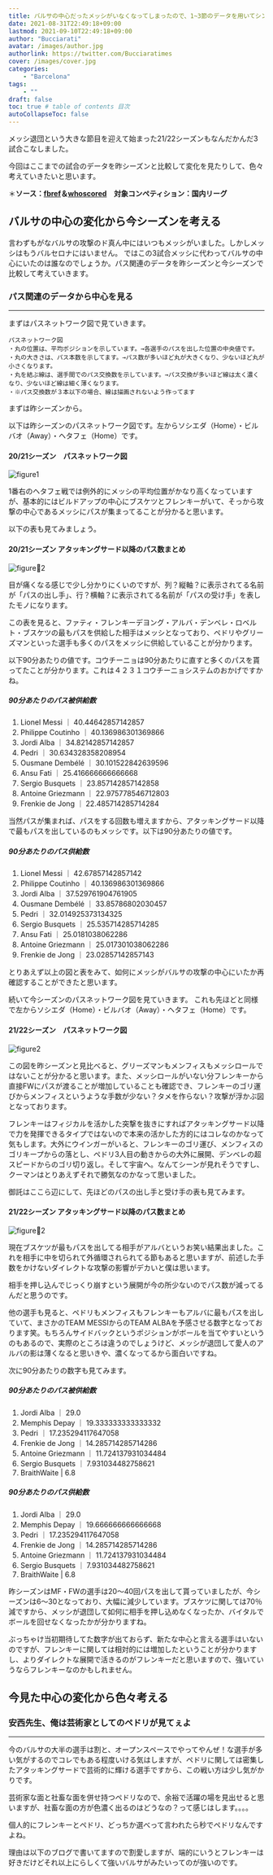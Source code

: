 ```yaml
---
title: バルサの中心だったメッシがいなくなってしまったので、1~3節のデータを用いてシン・バルサを色々考察する
date: 2021-08-31T22:49:18+09:00
lastmod: 2021-09-10T22:49:18+09:00
author: "Bucciarati"
avatar: /images/author.jpg
authorlink: https://twitter.com/Bucciaratimes
cover: /images/cover.jpg
categories:
    - "Barcelona"
tags: 
    - ""
draft: false
toc: true # table of contents 目次
autoCollapseToc: false
---
```


メッシ退団という大きな節目を迎えて始まった21/22シーズンもなんだかんだ3試合こなしました。

今回はここまでの試合のデータを昨シーズンと比較して変化を見たりして、色々考えていきたいと思います。

<font color="Red"></font>
＊**ソース：[fbref](https://fbref.com/en/)＆[whoscored](https://whoscored.com/)　対象コンペティション：国内リーグ**

## バルサの中心の変化から今シーズンを考える

言わずもがなバルサの攻撃のド真ん中にはいつもメッシがいました。しかしメッシはもうバルセロナにはいません。
ではこの3試合メッシに代わってバルサの中心にいたのは誰なのでしょうか。パス関連のデータを昨シーズンと今シーズンで比較して考えていきます。

### パス関連のデータから中心を見る

<hr>

まずはパスネットワーク図で見ていきます。

```
パスネットワーク図
・丸の位置は、平均ポジションを示しています。→各選手のパスを出した位置の中央値です。
・丸の大きさは、パス本数を示してます。→パス数が多いほど丸が大きくなり、少ないほど丸が小さくなります。
・丸を結ぶ線は、選手間でのパス交換数を示しています。→パス交換が多いほど線は太く濃くなり、少ないほど線は細く薄くなります。
・※パス交換数が３本以下の場合、線は描画されないよう作ってます
```

まずは昨シーズンから。

以下は昨シーズンのパスネットワーク図です。左からソシエダ（Home）・ビルバオ（Away）・ヘタフェ（Home）です。

#### 20/21シーズン　パスネットワーク図

![figure1](/images/report/match2122_123/3match1.jpg)

1番右のヘタフェ戦では例外的にメッシの平均位置がかなり高くなっていますが、基本的にはビルドアップの中心にブスケツとフレンキーがいて、そっから攻撃の中心であるメッシにパスが集まってることが分かると思います。

以下の表も見てみましょう。

#### 20/21シーズン アタッキングサード以降のパス数まとめ

![figure2](/images/report/match2122_123/passTable2021_1.png)

<!--![figure3](/images/report/match2122_123/passTable2021_2.png)-->

目が痛くなる感じで少し分かりにくいのですが、列？縦軸？に表示されてる名前が「パスの出し手」、行？横軸？に表示されてる名前が「パスの受け手」を表したモノになります。

この表を見ると、ファティ・フレンキーデヨング・アルバ・デンベレ・ロベルト・ブスケツの最もパスを供給した相手はメッシとなっており、ペドリやグリーズマンといった選手も多くのパスをメッシに供給していることが分かります。

以下90分あたりの値です。コウチーニョは90分あたりに直すと多くのパスを貰ってたことが分かります。これは４２３１コウチーニョシステムのおかげですかね。

##### 90分あたりのパス被供給数

1. Lionel Messi        ｜ 40.44642857142857
2. Philippe Coutinho   ｜ 40.136986301369866
3. Jordi Alba          ｜ 34.82142857142857
4. Pedri               ｜ 30.634328358208954
5. Ousmane Dembélé     ｜ 30.101522842639596
6. Ansu Fati            ｜ 25.416666666666668
7. Sergio Busquets     ｜ 23.857142857142858
8. Antoine Griezmann    ｜ 22.975778546712803
9. Frenkie de Jong      ｜ 22.485714285714284

当然パスが集まれば、パスをする回数も増えますから、アタッキングサード以降で最もパスを出しているのもメッシです。以下は90分あたりの値です。

##### 90分あたりのパス供給数

1. Lionel Messi        ｜ 42.67857142857142
2. Philippe Coutinho   ｜ 40.136986301369866
3. Jordi Alba          ｜ 37.529761904761905
4. Ousmane Dembélé     ｜ 33.85786802030457
5. Pedri               ｜ 32.014925373134325
6. Sergio Busquets     ｜ 25.535714285714285
7. Ansu Fati            ｜ 25.0181038062286
8. Antoine Griezmann    ｜ 25.017301038062286
9. Frenkie de Jong      ｜ 23.02857142857143

とりあえず以上の図と表をみて、如何にメッシがバルサの攻撃の中心にいたか再確認することができたと思います。

<!--

余談ですが、アラウホの線が薄く単方向的で丸も小さくなってる一方で、ミンゲサの線は濃く多角的で丸は大きくなってます。ここら辺はビルドアップの得意不得意が反映されてそうですね。

この図からは

1. メッシ・フレンキー・ブスケツ・アルバの点大きくなりがち
2. 
3. 孤立するデスト、孤立しないロベルト

などが特徴としてみて取れます。
２の特徴は言わずと知れたやつですね。それでもアラウホは守備で旨みがあり過ぎるので全然スタメンなのですが。

-->

続いて今シーズンのパスネットワーク図を見ていきます。
これも先ほどと同様で左からソシエダ（Home）・ビルバオ（Away）・ヘタフェ（Home）です。

#### 21/22シーズン　パスネットワーク図

![figure2](/images/report/match2122_123/3match2.jpg)

この図を昨シーズンと見比べると、グリーズマンもメンフィスもメッシロールではないことが分かると思います。また、メッシロールがいない分フレンキーから直接FWにパスが渡ることが増加していることも確認でき、フレンキーのゴリ運びからメンフィスというような手数が少ない？タメを作らない？攻撃が浮かぶ図となっております。

フレンキーはフィジカルを活かした突撃を抜きにすればアタッキングサード以降で力を発揮できるタイプではないので本来の活かした方的にはコレなのかなって気もします。大外にウインガーがいると、フレンキーのゴリ運び、メンフィスのゴリキープからの落とし、ペドリ3人目の動きからの大外に展開、デンベレの超スピードからのゴリ切り返し。そして宇宙へ。なんてシーンが見れそうですし、クーマンはとりあえずそれで勝気なのかなって思いました。

御託はここら辺にして、先ほどのパスの出し手と受け手の表も見てみます。

#### 21/22シーズン アタッキングサード以降のパス数まとめ

![figure2](/images/report/match2122_123/passTable2122_1.png)

現在ブスケツが最もパスを出してる相手がアルバというお笑い結果出ました。これを相手に中を切られて外循環されられてる節もあると思いますが、前述した手数をかけないダイレクトな攻撃の影響がデカいと僕は思います。

相手を押し込んでじっくり崩すという展開が今の所少ないのでパス数が減ってるんだと思うのです。

他の選手も見ると、ペドリもメンフィスもフレンキーもアルバに最もパスを出していて、まさかのTEAM MESSIからのTEAM ALBAを予感させる数字となっております笑。もちろんサイドバックというポジションがボールを当てやすいというのもあるので、実際のところは違うのでしょうけど、メッシが退団して愛人のアルバの影は薄くなると思いきや、濃くなってるから面白いですね。

次に90分あたりの数字も見てみます。

##### 90分あたりのパス被供給数

1. Jordi Alba          ｜ 29.0
2. Memphis Depay   ｜ 19.333333333333332
3. Pedri               ｜ 17.235294117647058
4. Frenkie de Jong      ｜ 14.285714285714286
5. Antoine Griezmann    ｜ 11.724137931034484
6. Sergio Busquets     ｜ 7.931034482758621
7. BraithWaite  | 6.8

##### 90分あたりのパス供給数

1. Jordi Alba          ｜ 29.0
2. Memphis Depay   ｜ 19.666666666666668
3. Pedri               ｜ 17.235294117647058
4. Frenkie de Jong      ｜ 14.285714285714286
5. Antoine Griezmann    ｜ 11.724137931034484
6. Sergio Busquets     ｜ 7.931034482758621
7. BraithWaite  | 6.8

昨シーズンはMF・FWの選手は20〜40回パスを出して貰っていましたが、今シーズンは6〜30となっており、大幅に減少しています。ブスケツに関しては70％減ですから、メッシが退団して如何に相手を押し込めなくなったか、バイタルでボールを回せなくなったかが分かりますね。

ぶっちゃけ当初期待してた数字が出ておらず、新たな中心と言える選手はいないのですが、フレンキーに関しては相対的には増加したということが分かりますし、よりダイレクトな展開で活きるのがフレンキーだと思いますので、強いていうならフレンキーなのかもしれません。

## 今見た中心の変化から色々考える

### 安西先生、俺は芸術家としてのペドリが見てぇよ

<hr>

今のバルサの大半の選手は割と、オープンスペースでやってやんぜ！な選手が多い気がするのでコレでもある程度いける気はしますが、ペドリに関しては密集したアタッキングサードで芸術的に輝ける選手ですから、この戦い方は少し気がかりです。

芸術家な面と社畜な面を併せ持つペドリなので、余裕で活躍の場を見出せると思いますが、社畜な面の方が色濃く出るのはどうなの？って感じはします。。。。

個人的にフレンキーとペドリ、どっちか選べって言われたら秒でペドリなんですよね。

理由は以下のブログで書いてますので割愛しますが、端的にいうとフレンキーは好きだけどそれ以上にらしくて強いバルサがみたいってのが強いのです。

<!-- [紹介文]({{< ref "/posts/intro/maroni_intro.md" >}})   -->
<div class="iframely-embed"><div class="iframely-responsive" style="height: 140px; padding-bottom: 0;"><a href="https://bucciaratimes.info/posts/report/frenkie2021/" data-iframely-url="//cdn.iframe.ly/Pg0Wlzx?card=small"></a></div></div><script async src="//cdn.iframe.ly/embed.js" charset="utf-8"></script>
<br>
<div class="iframely-embed"><div class="iframely-responsive" style="height: 140px; padding-bottom: 0;"><a href="https://bucciaratimes.info/posts/report/frenkieonsale/" data-iframely-url="//cdn.iframe.ly/qYnOhtS?card=small"></a></div></div><script async src="//cdn.iframe.ly/embed.js" charset="utf-8"></script>

### 安西先生、グリーズマンが21/22になって不調になった理由を考えてぇよ

<hr>

作シーズン後半戦に関して言えば、グリーズマンは凄かったと思います。後半戦だけで13G9Aです。序盤にRW固定とかさせてなかったら、25G15Aも見えてたかもしれないレベルです。

そんなグリーズマンが今シーズン突如として調子を落としたのは何故なのでしょうか。

僕はメッシ退団からのメンフィスの加入、そしてフレンキーのゴリ運びからのダイレクトな展開が増えたことがトリガーとなって、グリーズマンの突破力の無さが極端に悪目立ちするようになったのだと思うのです。

<!-- グリーズマンは以前より突破力だったり自己完結力が求められるようになったのではないかということです。 -->

グリーズマンが活躍した昨シーズン後半戦のいくつかの試合のパスネットワーク図を確認してみます。

#### 20/21 Griezmann

![figure3](/images/report/match2122_123/gri3match.jpg)

3バックがハマり陣形が縦にコンパクトになったことも関係していると思いますが、21/22の3試合ではRCMとRBの２人しか近くにいないのに対して、20/21後半戦では３〜４人近くにおり、明らかにグリーズマンの選択肢が多かったことが分かります。また、平均ポジションもまるで違います。

結局グリーズマンの良さは少ないタッチ数で味方と連動できることと、連動した先に生まれる高い決定力なので、「とりま行ってこい！」って言われても困っちゃうんだと思います。逆にデンベレなんかはこれを言われた方がやりやすそうですけどね。

#### 左：前半戦　右：後半戦

![figure3](/images/report/match2122_123/griezBeAf.png)

上図は前半戦と後半戦のパスしたエリアを数値にしたものです。星がパスした場所です（ちょっと気持ち悪いですね）。前半戦と後半戦の分け方はシンプルに19節で区切っただけです。

前半と後半を比べると、後半はより左寄りのエリアでより多くのパスをしたことが分かると思います。もちろん後半戦に調子を上げて前半戦よりもプレータイプを伸ばしたことを考えると、ある程度パスー数が多くなるのは当然ですが、それを差し引いても十分意味のある差が出てると思います。

左寄りになったのは３バック化などによりフリーな動きができるようになったからでしょう。パスネット図を見れば分かるように左サイドには第二の王アルバ、ペドリ、そして第一の王メッシも関わってくることがありますから、グリーズマンの良さが出やすい環境があることは容易に想像できます。逆に前半戦のような右寄りだと近くにいるのが、あんなにテクニックあるのにパスが出ないデストと右インサイドハーフの選手だけなので厳しくなるのは明らかです。

そして下図が今季のモノです。

![figure3](/images/report/match2122_123/griezBeAf2.png)

どうでしょうか？昨シーズン前半戦に近い感じはしませんか。なんなら昨シーズン前半戦よりも右に固定されてる感があります。

クーマンもグリーズマンを右に置けばヤバくなるのは流石に分かってたと思います。ただお気に入りのメンフィスさんを左よりに置きたいから仕方ないという感じだったのでしょう。

そしてそれに輪をかけるようにチームは直線的な戦いを進めて行きましたから、グリーズマンは何もできなさが目立っていったということなのだと僕は解釈しました。

<!-- 逆にメンフィスが上手くフィットした理由は元オナドリブラー直伝のドリブル、リーガでは強い方のフィジカルがあるために、最前線で起点になりつつ一人でフィニッシャーに持ち込めるからではないでしょうか？ -->

### バイエルン戦でコウチーニョが良く見えたのは偶然ではない？

<hr>

再三書いてますが、今季のバルサはタメがない。漫画でいうとワンピースではなくブリーチみたいな展開が多いと思います。そこで前コウチーニョをサラッと見て思ったのが、あんだけウゼェと思ったコネが意外と心地良いということ。

以前までは明らかにコウチーニョで流れが止まる感覚がありましたが、今季のバルサはあまりに淡白なのでコウチーニョのくどく感じなかったのです。例えるなら一護がホロウ化を習得した時に平子が「気分はどうや」みたいなことを尋ねて、一護が「悪くねぇ」って言った時の感じだったのです。

と言ってもまだ15分ぐらいしかプレーしてないし、依然としてコウチーニョ断固放出派ではありますが、試合に出る限りは活躍しないとですからそこは一つ光明なのかもと思いました。

## まとめ

今回はパス関連のデータをもとに色々考察してみました。改めてメッシの存在の大きさを感じ若干凹みましたが、逆に大きな変化が起きたことを楽しめたらこっちのモンだとも思いました。

あとは個人的にガビが好きなので、今シーズンは昨シーズンのペドリとはいかないまでも控えとして機能するくらいには台頭して欲しいと思ってます。タイプ的にLWも行けそうですし、交代枠としてチャンスは十分ありそうですし。

<script async src="//cdn.iframe.ly/embed.js" charset="utf-8"></script>
